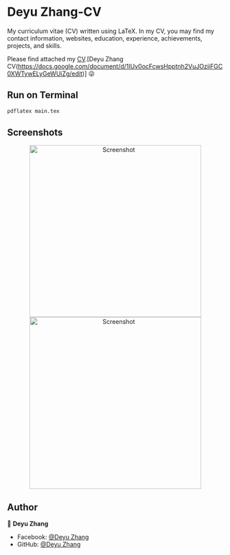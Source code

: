 # Deyu Zhang-CV

My curriculum vitae (CV) written using LaTeX. In my CV, you may find my contact information, websites, education, experience, achievements, projects, and skills.

Please find attached my [CV](https://drive.google.com/drive/search?q=CV).[Deyu Zhang CV(https://docs.google.com/document/d/1IUv0ocFcwsHpptnh2VuJOziiFGC0XWTywELyGeWUiZg/edit)] 😜



## Run on Terminal

```sh
pdflatex main.tex
```



## Screenshots

<p align="center">
    <img alt="Screenshot" src="https://raw.githubusercontent.com/arasgungore/arasgungore-CV/main/jpg/CV_page_1.jpg" width="400">
    <img alt="Screenshot" src="https://raw.githubusercontent.com/arasgungore/arasgungore-CV/main/jpg/CV_page_2.jpg" width="400">
</p>



## Author

👤 **Deyu Zhang**

* Facebook: [@Deyu Zhang](https://www.facebook.com/profile.php?id=100077020251549)
* GitHub: [@Deyu Zhang](https://github.com/deyu0222)



      
